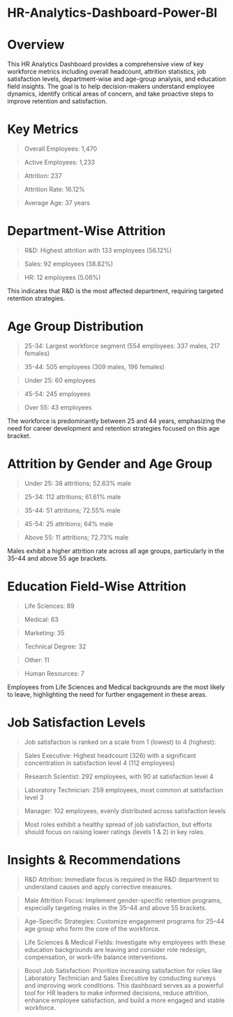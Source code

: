 # HR-Analytics-Dashboard-Power-BI

# Overview
This HR Analytics Dashboard provides a comprehensive view of key workforce metrics including overall headcount, attrition statistics, job satisfaction levels, department-wise and age-group analysis, and education field insights. The goal is to help decision-makers understand employee dynamics, identify critical areas of concern, and take proactive steps to improve retention and satisfaction.

# Key Metrics
> Overall Employees: 1,470

> Active Employees: 1,233

> Attrition: 237

> Attrition Rate: 16.12%

> Average Age: 37 years

# Department-Wise Attrition
> R&D: Highest attrition with 133 employees (56.12%)

> Sales: 92 employees (38.82%)

> HR: 12 employees (5.06%)

This indicates that R&D is the most affected department, requiring targeted retention strategies.

# Age Group Distribution
> 25-34: Largest workforce segment (554 employees: 337 males, 217 females)

> 35-44: 505 employees (309 males, 196 females)

> Under 25: 60 employees

> 45-54: 245 employees

> Over 55: 43 employees

The workforce is predominantly between 25 and 44 years, emphasizing the need for career development and retention strategies focused on this age bracket.

# Attrition by Gender and Age Group

> Under 25: 38 attritions; 52.63% male

> 25-34: 112 attritions; 61.61% male

> 35-44: 51 attritions; 72.55% male

> 45-54: 25 attritions; 64% male

> Above 55: 11 attritions; 72.73% male

Males exhibit a higher attrition rate across all age groups, particularly in the 35–44 and above 55 age brackets.

# Education Field-Wise Attrition
> Life Sciences: 89

> Medical: 63

> Marketing: 35

> Technical Degree: 32

> Other: 11

> Human Resources: 7

Employees from Life Sciences and Medical backgrounds are the most likely to leave, highlighting the need for further engagement in these areas.

# Job Satisfaction Levels
> Job satisfaction is ranked on a scale from 1 (lowest) to 4 (highest):

> Sales Executive: Highest headcount (326) with a significant concentration in satisfaction level 4 (112 employees)

> Research Scientist: 292 employees, with 90 at satisfaction level 4

> Laboratory Technician: 259 employees, most common at satisfaction level 3

> Manager: 102 employees, evenly distributed across satisfaction levels

> Most roles exhibit a healthy spread of job satisfaction, but efforts should focus on raising lower ratings (levels 1 & 2) in key roles.
  
# Insights & Recommendations
> R&D Attrition: Immediate focus is required in the R&D department to understand causes and apply corrective measures.

> Male Attrition Focus: Implement gender-specific retention programs, especially targeting males in the 35–44 and above 55 brackets.

> Age-Specific Strategies: Customize engagement programs for 25–44 age group who form the core of the workforce.

> Life Sciences & Medical Fields: Investigate why employees with these education backgrounds are leaving and consider role redesign, compensation, or work-life balance interventions.

> Boost Job Satisfaction: Prioritize increasing satisfaction for roles like Laboratory Technician and Sales Executive by conducting surveys and improving work conditions.
> This dashboard serves as a powerful tool for HR leaders to make informed decisions, reduce attrition, enhance employee satisfaction, and build a more engaged and stable workforce.
